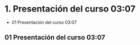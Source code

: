 # 1. Presentación del curso 03:07

* 01 Presentación del curso 03:07

## 01 Presentación del curso 03:07


